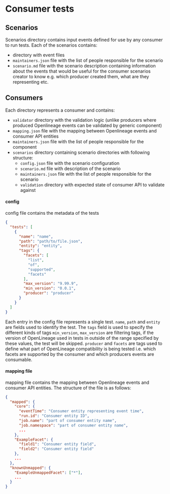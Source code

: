 # Consumer tests

## Scenarios

Scenarios directory contains input events defined for use by any consumer to run tests. Each of the scenarios contains:

- directory with event files
- `maintainers.json` file with the list of people responsible for the scenario
- `scenario.md` file with the scenario description containing information about the events that would be useful for the
  consumer scenarios creator to know e.g. which producer created them, what are they representing etc.

## Consumers

Each directory represents a consumer and contains:

- `validator` directory with the validation logic (unlike producers where produced Openlineage events can be validated
  by generic component)
- `mapping.json` file with the mapping between Openlineage events and consumer API entities
- `maintainers.json` file with the list of people responsible for the component
- `scenarios` directory containing scenario directories with following structure:
    - `config.json` file with the scenario configuration
    - `scenario.md` file with description of the scenario
    - `maintainers.json` file with the list of people responsible for the scenario
    - `validation` directory with expected state of consumer API to validate against

#### config

config file contains the metadata of the tests

```json
{
  "tests": [
    {
      "name": "name",
      "path": "path/to/file.json",
      "entity": "entity",
      "tags": {
        "facets": [
          "list",
          "of",
          "supported",
          "facets"
        ],
        "max_version": "9.99.9",
        "min_version": "0.0.1",
        "producer": "producer"
      }
    }
  ]
}
```

Each entry in the config file represents a single test. `name`, `path` and `entity` are fields used to identify the
test. The `tags` field is used to specify the different kinds of tags `min_version`, `max_version` are filtering tags,
if the version of OpenLineage used in tests in outside of the range specified by these values, the test will be
skipped. `producer` and `facets` are tags used to define what part of OpenLineage compatibility is being tested i.e.
which facets are supported by the consumer and which producers events are consumable.

#### mapping file

mapping file contains the mapping between Openlineage events and consumer API entities. The structure of the file is as follows:

```json 
{
  "mapped": {
    "core": {
      "eventTime": "Consumer entity representing event time",
      "run.id": "Consumer entity ID",
      "job.name": "part of consumer entity name",
      "job.namespace": "part of consumer entity name",
      ...
    },
    "ExampleFacet": {
      "field1": "Consumer entity field",
      "field2": "Consumer entity field"  
    },
    ...
  },
  "knownUnmapped": {
    "ExampleUnmappedFacet": ["*"],
    ...
  }
}




